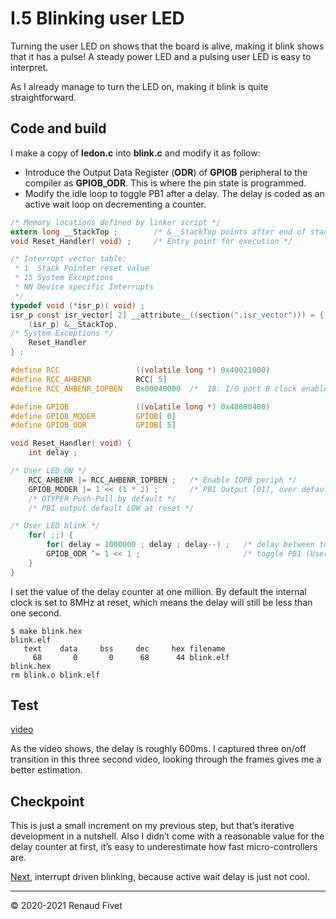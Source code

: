 # I.5 Blinking user LED

Turning the user LED on shows that the board is alive, making it blink
shows that it has a pulse! A steady power LED and a pulsing user LED is
easy to interpret.

As I already manage to turn the LED on, making it blink is quite
straightforward.

## Code and build

I make a copy of **ledon.c** into **blink.c** and modify it as follow:

- Introduce the Output Data Register (**ODR**) of **GPIOB** peripheral to the
compiler as **GPIOB_ODR**. This is where the pin state is programmed.
- Modify the idle loop to toggle PB1 after a delay. The delay is coded
as an active wait loop on decrementing a counter.

```c
/* Memory locations defined by linker script */
extern long __StackTop ;        /* &__StackTop points after end of stack */
void Reset_Handler( void) ;     /* Entry point for execution */

/* Interrupt vector table:
 * 1  Stack Pointer reset value
 * 15 System Exceptions
 * NN Device specific Interrupts
 */
typedef void (*isr_p)( void) ;
isr_p const isr_vector[ 2] __attribute__((section(".isr_vector"))) = {
    (isr_p) &__StackTop,
/* System Exceptions */
    Reset_Handler
} ;

#define RCC                 ((volatile long *) 0x40021000)
#define RCC_AHBENR          RCC[ 5]
#define RCC_AHBENR_IOPBEN   0x00040000  /*  18: I/O port B clock enable */

#define GPIOB               ((volatile long *) 0x48000400)
#define GPIOB_MODER         GPIOB[ 0]
#define GPIOB_ODR           GPIOB[ 5]

void Reset_Handler( void) {
    int delay ;

/* User LED ON */
    RCC_AHBENR |= RCC_AHBENR_IOPBEN ;   /* Enable IOPB periph */
    GPIOB_MODER |= 1 << (1 * 2) ;       /* PB1 Output [01], over default 00 */
    /* OTYPER Push-Pull by default */
    /* PB1 output default LOW at reset */

/* User LED blink */
    for( ;;) {
        for( delay = 1000000 ; delay ; delay--) ;   /* delay between toggling */
        GPIOB_ODR ^= 1 << 1 ;                       /* toggle PB1 (User LED) */
    }
}
```

I set the value of the delay counter at one million. By default the
internal clock is set to 8MHz at reset, which means the delay will still
be less than one second.

```
$ make blink.hex
blink.elf
   text    data     bss     dec     hex filename
     68       0       0      68      44 blink.elf
blink.hex
rm blink.o blink.elf
```

## Test

[video](https://warehouse.motd.org/wp-content/uploads/2020/11/Blink.mp4)

As the video shows, the delay is roughly 600ms. I captured three on/off
transition in this three second video, looking through the frames gives
me a better estimation.

## Checkpoint

This is just a small increment on my previous step, but that’s iterative
development in a nutshell. Also I didn’t come with a reasonable value
for the delay counter at first, it’s easy to underestimate how fast
micro-controllers are.

[Next](https://warehouse.motd.org/?page_id=359), interrupt driven
blinking, because active wait delay is just not cool.

___
© 2020-2021 Renaud Fivet
